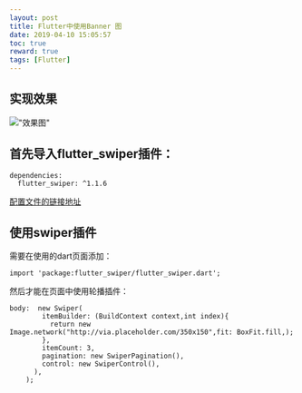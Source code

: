 ```yaml
---
layout: post
title: Flutter中使用Banner 图
date: 2019-04-10 15:05:57
toc: true
reward: true
tags: [Flutter]
---
```

## 实现效果
!["效果图"](https://img-blog.csdnimg.cn/20190410142106370.png?x-oss-process=image/watermark,type_ZmFuZ3poZW5naGVpdGk,shadow_10,text_aHR0cHM6Ly9ibG9nLmNzZG4ubmV0L01hcmtfQ0hZTA==,size_16,color_FFFFFF,t_70 "效果图")
 <!--more-->
## 首先导入flutter_swiper插件：
```
dependencies:
  flutter_swiper: ^1.1.6
```
[配置文件的链接地址](https://pub.dartlang.org/packages/flutter_swiper#-installing-tab-)
## 使用swiper插件
需要在使用的dart页面添加：
```
import 'package:flutter_swiper/flutter_swiper.dart';
```
然后才能在页面中使用轮播插件：
```
body:  new Swiper(
        itemBuilder: (BuildContext context,int index){
          return new Image.network("http://via.placeholder.com/350x150",fit: BoxFit.fill,);
        },
        itemCount: 3,
        pagination: new SwiperPagination(),
        control: new SwiperControl(),
      ),
    );
 ```
 